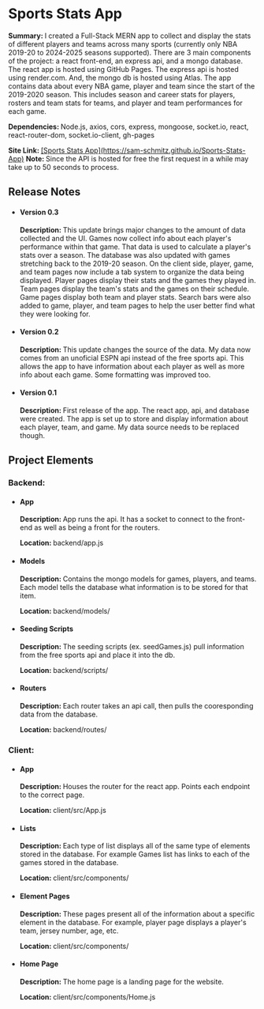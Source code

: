 <h1>Sports Stats App</h1>
<p><b>Summary: </b>I created a Full-Stack MERN app to collect and display the stats of different players and teams across many sports (currently only NBA 2019-20 to 2024-2025 seasons supported). 
  There are 3 main components of the project: a react front-end, an express api, and a mongo database. The react app is hosted using GitHub Pages. The express api is hosted using render.com. 
  And, the mongo db is hosted using Atlas. The app contains data about every NBA game, player and team since the start of the 2019-2020 season. This includes season and career stats for players, rosters and team stats for teams, and player and team performances for each game. </p>
<p><b>Dependencies: </b>Node.js, axios, cors, express, mongoose, socket.io, react, react-router-dom, socket.io-client, gh-pages</p>
<p><b>Site Link: </b> <a href="https://sam-schmitz.github.io/Sports-Stats-App">[Sports Stats App](https://sam-schmitz.github.io/Sports-Stats-App)</a> 
  <b>Note: </b>Since the API is hosted for free the first request in a while may take up to 50 seconds to process. </p>
<h2>Release Notes </h2>
<ul>
  <li>
    <h4>Version 0.3</h4>
    <p><strong>Description: </strong>This update brings major changes to the amount of data collected and the UI. Games now collect info about each player's performance within that game. That data is used to calculate a player's stats over a season. The database was also updated with games stretching back to the 2019-20 season. On the client side, player, game, and team pages now include a tab system to organize the data being displayed. Player pages display their stats and the games they played in. Team pages display the team's stats and the games on their schedule. Game pages display both team and player stats. Search bars were also added to game, player, and team pages to help the user better find what they were looking for. </p>
  </li>
  <li>
    <h4>Version 0.2</h4>
    <p><strong>Description: </strong>This update changes the source of the data. My data now comes from an unoficial ESPN api instead of the free sports api. This allows the app to have information about each player as well as more info about each game. Some formatting was improved too. </p>
  </li>
  <li>
    <h4>Version 0.1</h4>
    <p><strong>Description: </strong>First release of the app. The react app, api, and database were created. 
    The app is set up to store and display information about each player, team, and game. My data source needs to be replaced though. </p>
  </li>
</ul>
<h2>Project Elements</h2>
<h3>Backend: </h3>
<ul>
  <li>
    <h4>App</h4>
    <p><strong>Description: </strong>App runs the api. It has a socket to connect to the front-end as well as being a front for the routers. </p>
    <p><strong>Location: </strong>backend/app.js</p>
  </li>
  <li>
    <h4>Models</h4>
    <p><strong>Description: </strong>Contains the mongo models for games, players, and teams. Each model tells the database what information is to be stored for that item. </p>
    <p><strong>Location: </strong>backend/models/</p>
  </li>
  <li>
    <h4>Seeding Scripts</h4>
    <p><strong>Description: </strong>The seeding scripts (ex. seedGames.js) pull information from the free sports api and place it into the db. </p>
    <p><strong>Location: </strong>backend/scripts/</p>
  </li>
  <li>
    <h4>Routers</h4>
    <p><strong>Description: </strong>Each router takes an api call, then pulls the cooresponding data from the database. </p>
    <p><strong>Location: </strong>backend/routes/</p>
  </li>
</ul>
<h3>Client: </h3>
<ul>
  <li>
    <h4>App</h4>
    <p><strong>Description: </strong>Houses the router for the react app. Points each endpoint to the correct page. </p>
    <p><strong>Location: </strong>client/src/App.js</p>
  </li>
  <li>
    <h4>Lists</h4>
    <p><strong>Description: </strong>Each type of list displays all of the same type of elements stored in the database. For example Games list has links to each of the games stored in the database. </p>
    <p><strong>Location: </strong>client/src/components/</p>
  </li>
  <li>
    <h4>Element Pages</h4>
    <p><strong>Description: </strong>These pages present all of the information about a specific element in the database. For example, player page displays a player's team, jersey number, age, etc. </p>
    <p><strong>Location: </strong>client/src/components/</p>
  </li>
  <li>
    <h4>Home Page</h4>
    <p><strong>Description: </strong>The home page is a landing page for the website. </p>
    <p><strong>Location: </strong>client/src/components/Home.js</p>
  </li>
</ul>
